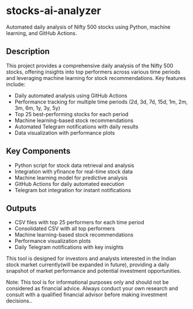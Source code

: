 # stocks-ai-analyzer

Automated daily analysis of Nifty 500 stocks using Python, machine learning, and GitHub Actions.

## Description

This project provides a comprehensive daily analysis of the Nifty 500 stocks, offering insights into top performers across various time periods and leveraging machine learning for stock recommendations. Key features include:

- Daily automated analysis using GitHub Actions
- Performance tracking for multiple time periods (2d, 3d, 7d, 15d, 1m, 2m, 3m, 6m, 1y, 3y, 5y)
- Top 25 best-performing stocks for each period
- Machine learning-based stock recommendations
- Automated Telegram notifications with daily results
- Data visualization with performance plots

## Key Components

- Python script for stock data retrieval and analysis
- Integration with yfinance for real-time stock data
- Machine learning model for predictive analysis
- GitHub Actions for daily automated execution
- Telegram bot integration for instant notifications

## Outputs

- CSV files with top 25 performers for each time period
- Consolidated CSV with all top performers
- Machine learning-based stock recommendations
- Performance visualization plots
- Daily Telegram notifications with key insights

This tool is designed for investors and analysts interested in the Indian stock market currently(will be expanded in future), providing a daily snapshot of market performance and potential investment opportunities.

Note: This tool is for informational purposes only and should not be considered as financial advice. Always conduct your own research and consult with a qualified financial advisor before making investment decisions..
